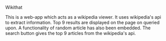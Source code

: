 Wikithat







This is  a web-app which acts as a wikipedia viewer. It uses wikipedia's  api to extract information. Top 9 results are displayed on the page on queried upon. A functionality of random article has also been embedded. The search button gives the top 9 articles from the wikipedia's api. 
